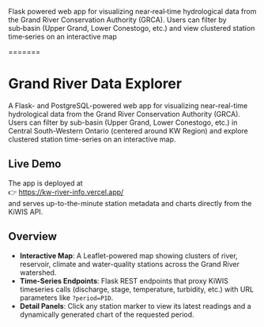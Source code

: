 
Flask powered web app for visualizing near‑real‑time hydrological data from the Grand River Conservation Authority (GRCA). Users can filter by sub‑basin (Upper Grand, Lower Conestogo, etc.) and view clustered station time‑series on an interactive map



=======
# Grand River Data Explorer

A Flask- and PostgreSQL-powered web app for visualizing near-real-time hydrological data from the Grand River Conservation Authority (GRCA). Users can filter by sub-basin (Upper Grand, Lower Conestogo, etc.) in Central South-Western Ontario (centered around KW Region) and explore clustered station time-series on an interactive map.

## Live Demo

The app is deployed at  
👉 https://kw-river-info.vercel.app/  
and serves up-to-the-minute station metadata and charts directly from the KiWIS API.

## Overview

- **Interactive Map**: A Leaflet-powered map showing clusters of river, reservoir, climate and water-quality stations across the Grand River watershed.
- **Time-Series Endpoints**: Flask REST endpoints that proxy KiWIS timeseries calls (discharge, stage, temperature, turbidity, etc.) with URL parameters like `?period=P1D`.
- **Detail Panels**: Click any station marker to view its latest readings and a dynamically generated chart of the requested period.




